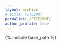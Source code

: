 ```yaml
---
layout: archive
# title: FITE2DMT
permalink: /FITE2DMT/
author_profile: true
---
```


{% include base_path %}


